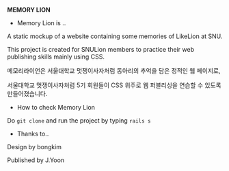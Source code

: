 **MEMORY LION**

* Memory Lion is ..

A static mockup of a website containing some memories of LikeLion at SNU.

This project is created for SNULion members to practice their web publishing skills mainly using CSS.

메모리라이언은 서울대학교 멋쟁이사자처럼 동아리의 추억을 담은 정적인 웹 페이지로,

서울대학교 멋쟁이사자처럼 5기 회원들이 CSS 위주로 웹 퍼블리싱을 연습할 수 있도록 만들어졌습니다.

* How to check Memory Lion

Do `git clone` and run the project by typing `rails s`

* Thanks to..

Design by bongkim

Published by J.Yoon
